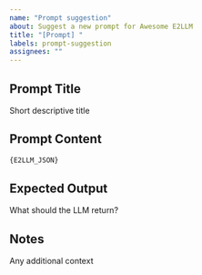 ```yaml
---
name: "Prompt suggestion"
about: Suggest a new prompt for Awesome E2LLM
title: "[Prompt] "
labels: prompt-suggestion
assignees: ""
---
```


## Prompt Title
Short descriptive title

## Prompt Content
```markdown
{E2LLM_JSON}
```
## Expected Output
What should the LLM return?

## Notes
Any additional context
